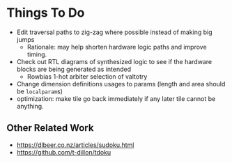 
# Things To Do

- Edit traversal paths to zig-zag where possible instead of making big jumps
  - Rationale: may help shorten hardware logic paths and improve timing.
- Check out RTL diagrams of synthesized logic to see if the hardware blocks are being generated as intended
  - Rowbias 1-hot arbiter selection of valtotry
- Change dimension definitions usages to params (length and area should be `localparam`s)
- optimization: make tile go back immediately if any later tile cannot be anything.

## Other Related Work

- https://dlbeer.co.nz/articles/sudoku.html
- https://github.com/t-dillon/tdoku
